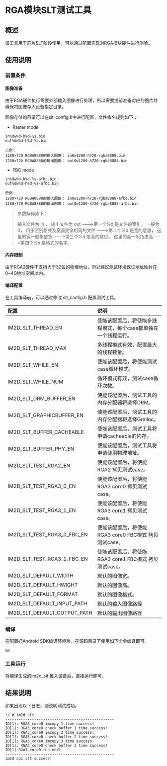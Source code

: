 # RGA模块SLT测试工具



## 概述

该工具用于芯片SLT阶段使用，可以通过配置实现对RGA模块硬件进行测验。



## 使用说明

### 前置条件

#### 图像准备

由于RGA硬件执行需要外部输入图像进行处理，所以需要提前准备对应的图片并确保将图像存入设备指定目录。

图像存储的目录可以在slt_config.h中进行配置，文件命名规则如下：

- Raster mode

```
in%dw%d-h%d-%s.bin
out%dw%d-h%d-%s.bin

示例：
1280×720 RGBA8888的输入图像： in0w1280-h720-rgba8888.bin
1280×720 RGBA8888的输出图像： out0w1280-h720-rgba8888.bin
```

- FBC mode

```
in%dw%d-h%d-%s-afbc.bin
out%dw%d-h%d-%s-afbc.bin

示例：
1280×720 RGBA8888的输入图像： in0w1280-h720-rgba8888-afbc.bin
1280×720 RGBA8888的输出图像： out0w1280-h720-rgba8888-afbc.bin
```

> 参数解释如下：
>
> 输入文件为 in ， 输出文件为 out
> --->第一个%d 是文件的索引， 一般为 0， 用于区别格式及宽高完全相同的文件
> --->第二个%d 是宽的意思， 这里的宽一般指虚宽
> --->第三个%d 是高的意思， 这里的高一般指虚高
> --->第四个%s 是格式的名字。



#### 内存限制

由于RGA2硬件不支持大于32位的物理地址，所以建议测试环境保证地址映射在0~4G地址空间以内。



#### 编译配置

在工具编译前，可以通过修改 slt_config.h 配置测试工具。

| 配置                         | 说明                                                         |
| :--------------------------- | :----------------------------------------------------------- |
| IM2D_SLT_THREAD_EN           | 使能该配置后，将使能多线程模式，每个case都单独在一个线程运行。 |
| IM2D_SLT_THREAD_MAX          | 多线程模式有效，配置最大的线程数量。                         |
| IM2D_SLT_WHILE_EN            | 使能该配置后，将使能测试case循环模式。                       |
| IM2D_SLT_WHILE_NUM           | 循环模式有效，测试case循环次数。                             |
| IM2D_SLT_DRM_BUFFER_EN       | 使能该配置后，测试工具的内存分配器将选择DRM。                |
| IM2D_SLT_GRAPHICBUFFER_EN    | 使能该配置后，测试工具的内存分配器将选择Gralloc。            |
| IM2D_SLT_BUFFER_CACHEABLE    | 使能该配置后，测试工具将申请cacheable的内存。                |
| IM2D_SLT_BUFFER_PHY_EN       | 使能该配置后，测试工具将申请使用物理地址。                   |
| IM2D_SLT_TEST_RGA2_EN        | 使能该配置后，将使能RGA2 拷贝测试case。                      |
| IM2D_SLT_TEST_RGA3_0_EN      | 使能该配置后，将使能RGA3 core0 拷贝测试case。                |
| IM2D_SLT_TEST_RGA3_1_EN      | 使能该配置后，将使能RGA3 core1 拷贝测试case。                |
| IM2D_SLT_TEST_RGA3_0_FBC_EN  | 使能该配置后，将使能RGA3 core0 FBC模式 拷贝测试case。        |
| IM2D_SLT_TEST_RGA3_1_FBC_EN  | 使能该配置后，将使能RGA3 core1 FBC模式 拷贝测试case。        |
| IM2D_SLT_DEFAULT_WIDTH       | 默认的图像宽。                                               |
| IM2D_SLT_DEFAULT_HWIGHT      | 默认的图像高。                                               |
| IM2D_SLT_DEFAULT_FORMAT      | 默认的图像格式。                                             |
| IM2D_SLT_DEFAULT_INPUT_PATH  | 默认的输入图像路径                                           |
| IM2D_SLT_DEFAULT_OUTPUT_PATH | 默认的输出图像路径                                           |



### 编译

在配置好Android SDK编译环境后，在源码目录下使用如下命令编译即可。

```
mm
```



### 工具运行

将编译生成的im2d_slt 推入设备后，直接运行即可。



## 结果说明

如果出现以下日志，则说明测试成功。

```
:/ # im2d_slt
-------------------------------------------------
ID[1]: RGA3_core0 imcopy 1 time success!
ID[1]: RGA3_core0 check buffer 1 time success!
ID[1]: RGA3_core0 imcopy 2 time success!
ID[1]: RGA3_core0 check buffer 2 time success!
ID[1]: RGA3_core0 imcopy 3 time success!
ID[1]: RGA3_core0 check buffer 3 time success!
ID[1] RGA3_core0 run end!
-------------------------------------------------
im2d api slt success!
```

